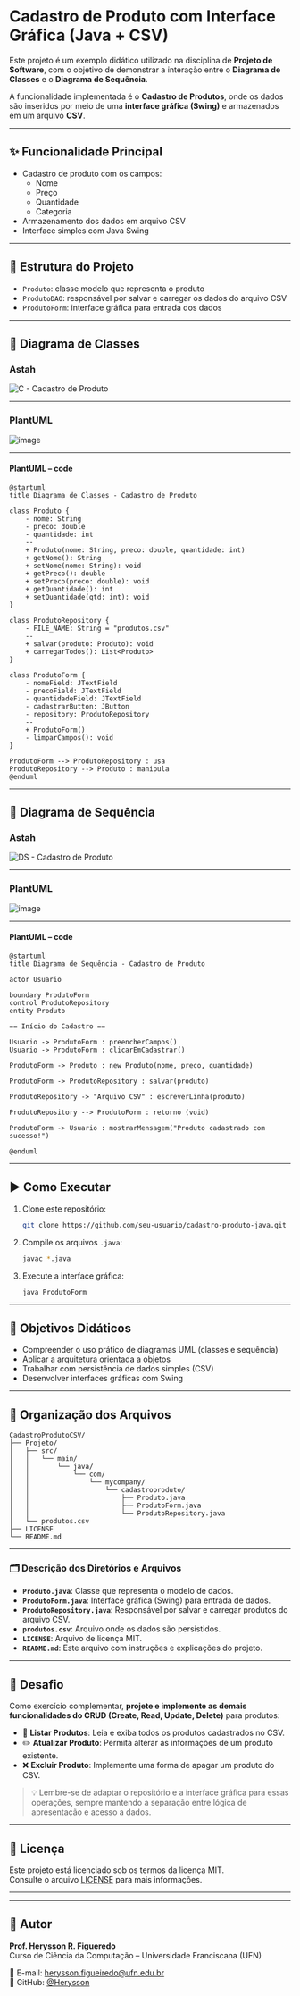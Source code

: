 
# Cadastro de Produto com Interface Gráfica (Java + CSV)

Este projeto é um exemplo didático utilizado na disciplina de **Projeto de Software**, com o objetivo de demonstrar a interação entre o **Diagrama de Classes** e o **Diagrama de Sequência**.

A funcionalidade implementada é o **Cadastro de Produtos**, onde os dados são inseridos por meio de uma **interface gráfica (Swing)** e armazenados em um arquivo **CSV**.

---

## ✨ Funcionalidade Principal

- Cadastro de produto com os campos:
  - Nome
  - Preço
  - Quantidade
  - Categoria
- Armazenamento dos dados em arquivo CSV
- Interface simples com Java Swing

---

## 🧱 Estrutura do Projeto

- `Produto`: classe modelo que representa o produto
- `ProdutoDAO`: responsável por salvar e carregar os dados do arquivo CSV
- `ProdutoForm`: interface gráfica para entrada dos dados

---

## 📘 Diagrama de Classes

<!-- Substitua o link abaixo com a imagem do seu diagrama de classes -->
### Astah

![C - Cadastro de Produto](https://github.com/user-attachments/assets/77ddad27-aee2-4f98-b3a3-3528bd820579)

---

### PlantUML

![image](https://github.com/user-attachments/assets/e2b13764-f51f-48b6-8bcb-5e8176e3a898)

---

#### PlantUML – code

```plantuml
@startuml
title Diagrama de Classes - Cadastro de Produto

class Produto {
    - nome: String
    - preco: double
    - quantidade: int
    --
    + Produto(nome: String, preco: double, quantidade: int)
    + getNome(): String
    + setNome(nome: String): void
    + getPreco(): double
    + setPreco(preco: double): void
    + getQuantidade(): int
    + setQuantidade(qtd: int): void
}

class ProdutoRepository {
    - FILE_NAME: String = "produtos.csv"
    --
    + salvar(produto: Produto): void
    + carregarTodos(): List<Produto>
}

class ProdutoForm {
    - nomeField: JTextField
    - precoField: JTextField
    - quantidadeField: JTextField
    - cadastrarButton: JButton
    - repository: ProdutoRepository
    --
    + ProdutoForm()
    - limparCampos(): void
}

ProdutoForm --> ProdutoRepository : usa
ProdutoRepository --> Produto : manipula
@enduml
```

---

## 🔄 Diagrama de Sequência

<!-- Substitua o link abaixo com a imagem do seu diagrama de sequência -->
### Astah

![DS - Cadastro de Produto](https://github.com/user-attachments/assets/4cd7a905-574e-483d-85d8-ca076026c51f)

---

### PlantUML

![image](https://github.com/user-attachments/assets/687dad68-2687-40fd-a1ac-9112088cc1a1)

---

#### PlantUML – code

```plantuml
@startuml
title Diagrama de Sequência - Cadastro de Produto

actor Usuario

boundary ProdutoForm
control ProdutoRepository
entity Produto

== Início do Cadastro ==

Usuario -> ProdutoForm : preencherCampos()
Usuario -> ProdutoForm : clicarEmCadastrar()

ProdutoForm -> Produto : new Produto(nome, preco, quantidade)

ProdutoForm -> ProdutoRepository : salvar(produto)

ProdutoRepository -> "Arquivo CSV" : escreverLinha(produto)

ProdutoRepository --> ProdutoForm : retorno (void)

ProdutoForm -> Usuario : mostrarMensagem("Produto cadastrado com sucesso!")

@enduml
```

---

## ▶️ Como Executar

1. Clone este repositório:
   ```bash
   git clone https://github.com/seu-usuario/cadastro-produto-java.git
   ```
2. Compile os arquivos `.java`:
   ```bash
   javac *.java
   ```
3. Execute a interface gráfica:
   ```bash
   java ProdutoForm
   ```

---

## 🧠 Objetivos Didáticos

- Compreender o uso prático de diagramas UML (classes e sequência)
- Aplicar a arquitetura orientada a objetos
- Trabalhar com persistência de dados simples (CSV)
- Desenvolver interfaces gráficas com Swing

---

## 📂 Organização dos Arquivos

```
CadastroProdutoCSV/
├── Projeto/
│   ├── src/
│   │   └── main/
│   │       └── java/
│   │           └── com/
│   │               └── mycompany/
│   │                   └── cadastroproduto/
│   │                       ├── Produto.java
│   │                       ├── ProdutoForm.java
│   │                       └── ProdutoRepository.java
│   └── produtos.csv
├── LICENSE
└── README.md
```

---

### 🗂️ Descrição dos Diretórios e Arquivos

- **`Produto.java`**: Classe que representa o modelo de dados.
- **`ProdutoForm.java`**: Interface gráfica (Swing) para entrada de dados.
- **`ProdutoRepository.java`**: Responsável por salvar e carregar produtos do arquivo CSV.
- **`produtos.csv`**: Arquivo onde os dados são persistidos.
- **`LICENSE`**: Arquivo de licença MIT.
- **`README.md`**: Este arquivo com instruções e explicações do projeto.

---

## 🧩 Desafio

Como exercício complementar, **projete e implemente as demais funcionalidades do CRUD (Create, Read, Update, Delete)** para produtos:

- 📖 **Listar Produtos**: Leia e exiba todos os produtos cadastrados no CSV.
- ✏️ **Atualizar Produto**: Permita alterar as informações de um produto existente.
- ❌ **Excluir Produto**: Implemente uma forma de apagar um produto do CSV.

> 💡 Lembre-se de adaptar o repositório e a interface gráfica para essas operações, sempre mantendo a separação entre lógica de apresentação e acesso a dados.

---


## 📄 Licença

Este projeto está licenciado sob os termos da licença MIT.  
Consulte o arquivo [LICENSE](LICENSE) para mais informações.

---
---

## 👤 Autor

**Prof. Herysson R. Figueredo**  
Curso de Ciência da Computação – Universidade Franciscana (UFN)

📧 E-mail: herysson.figueiredo@ufn.edu.br  
🔗 GitHub: [@Herysson](https://github.com/Herysson)  

